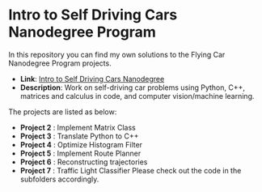 # Intro to Self Driving Cars Nanodegree Program
In this repository you can find my own solutions to the Flying Car Nanodegree Program projects.

* **Link**: [Intro to Self Driving Cars Nanodegree](https://www.udacity.com/course/intro-to-self-driving-cars--nd113)
* **Description**: Work on self-driving car problems using Python, C++, matrices and calculus in code, and computer vision/machine learning.


The projects are listed as below:

* **Project 2** : Implement Matrix Class
* **Project 3** : Translate Python to C++
* **Project 4** : Optimize Histogram Filter
* **Project 5** : Implement Route Planner
* **Project 6** : Reconstructing trajectories
* **Project 7** : Traffic Light Classifier
Please check out the code in the subfolders accordingly.

